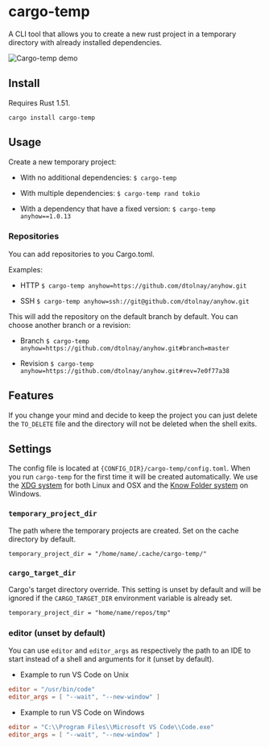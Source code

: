 # cargo-temp

A CLI tool that allows you to create a new rust project in a temporary directory
with already installed dependencies.

![Cargo-temp demo](t-rec.gif)

## Install

Requires Rust 1.51.

`cargo install cargo-temp`

## Usage

Create a new temporary project:

* With no additional dependencies:
    `$ cargo-temp`

* With multiple dependencies:
    `$ cargo-temp rand tokio`

* With a dependency that have a fixed version:
    `$ cargo-temp anyhow==1.0.13`

### Repositories

You can add repositories to you Cargo.toml.

Examples:

* HTTP
    `$ cargo-temp anyhow=https://github.com/dtolnay/anyhow.git`

* SSH
    `$ cargo-temp anyhow=ssh://git@github.com/dtolnay/anyhow.git`

This will add the repository on the default branch by default. You can choose
another branch or a revision:

* Branch
    `$ cargo-temp anyhow=https://github.com/dtolnay/anyhow.git#branch=master`

* Revision
    `$ cargo-temp anyhow=https://github.com/dtolnay/anyhow.git#rev=7e0f77a38`

## Features

If you change your mind and decide to keep the project you can just delete the
`TO_DELETE` file and the directory will not be deleted when the shell exits.

## Settings

The config file is located at `{CONFIG_DIR}/cargo-temp/config.toml`.
When you run `cargo-temp` for the first time it will be created automatically.
We use the [XDG system](https://docs.rs/xdg/2.2.0/xdg/) for both Linux and OSX
and the [Know Folder system](https://docs.rs/dirs-2/3.0.1/dirs_2/) on Windows.

### `temporary_project_dir`

The path where the temporary projects are created.
Set on the cache directory by default.

`temporary_project_dir = "/home/name/.cache/cargo-temp/"`

### `cargo_target_dir`

Cargo's target directory override.
This setting is unset by default and will be ignored if the `CARGO_TARGET_DIR`
environment variable is already set.

`temporary_project_dir = "home/name/repos/tmp"`

### editor (unset by default)

You can use `editor` and `editor_args` as respectively the path to an IDE to
start instead of a shell and arguments for it (unset by default).

* Example to run VS Code on Unix

```toml
editor = "/usr/bin/code"
editor_args = [ "--wait", "--new-window" ]
```

* Example to run VS Code on Windows
```toml
editor = "C:\\Program Files\\Microsoft VS Code\\Code.exe"
editor_args = [ "--wait", "--new-window" ]
```
